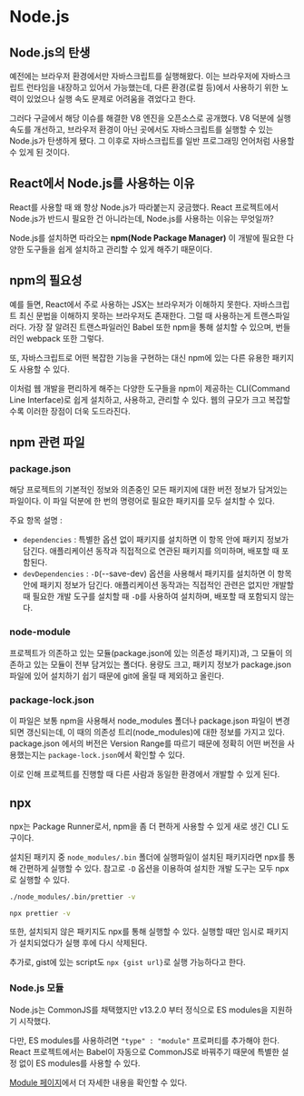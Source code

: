 # Node.js

## Node.js의 탄생

예전에는 브라우저 환경에서만 자바스크립트를 실행해왔다. 이는 브라우저에 자바스크립트 런타임을 내장하고 있어서 가능했는데, 다른 환경(로컬 등)에서 사용하기 위한 노력이 있었으나 실행 속도 문제로 어려움을 겪었다고 한다.

그러다 구글에서 해당 이슈를 해결한 V8 엔진을 오픈소스로 공개했다. V8 덕분에 실행 속도를 개선하고, 브라우저 환경이 아닌 곳에서도 자바스크립트를 실행할 수 있는 Node.js가 탄생하게 됐다. 그 이후로 자바스크립트를 일반 프로그래밍 언어처럼 사용할 수 있게 된 것이다.

## React에서 Node.js를 사용하는 이유

React를 사용할 때 왜 항상 Node.js가 따라붙는지 궁금했다. React 프로젝트에서 Node.js가 반드시 필요한 건 아니라는데, Node.js를 사용하는 이유는 무엇일까?

Node.js를 설치하면 따라오는 **npm(Node Package Manager)** 이 개발에 필요한 다양한 도구들을 쉽게 설치하고 관리할 수 있게 해주기 때문이다.

## npm의 필요성

예를 들면, React에서 주로 사용하는 JSX는 브라우저가 이해하지 못한다. 자바스크립트 최신 문법을 이해하지 못하는 브라우저도 존재한다. 그럴 때 사용하는게 트랜스파일러다. 가장 잘 알려진 트랜스파일러인 Babel 또한 npm을 통해 설치할 수 있으며, 번들러인 webpack 또한 그렇다.

또, 자바스크립트로 어떤 복잡한 기능을 구현하는 대신 npm에 있는 다른 유용한 패키지도 사용할 수 있다.

이처럼 웹 개발을 편리하게 해주는 다양한 도구들을 npm이 제공하는 CLI(Command Line Interface)로 쉽게 설치하고, 사용하고, 관리할 수 있다. 웹의 규모가 크고 복잡할수록 이러한 장점이 더욱 도드라진다.

## npm 관련 파일

### package.json

해당 프로젝트의 기본적인 정보와 의존중인 모든 패키지에 대한 버전 정보가 담겨있는 파일이다. 이 파일 덕분에 한 번의 명령어로 필요한 패키지를 모두 설치할 수 있다.

주요 항목 설명 :

* `dependencies` : 특별한 옵션 없이 패키지를 설치하면 이 항목 안에 패키지 정보가 담긴다. 애플리케이션 동작과 직접적으로 연관된 패키지를 의미하며, 배포할 때 포함된다.
* `devDependencies` : `-D`(--save-dev) 옵션을 사용해서 패키지를 설치하면 이 항목 안에 패키지 정보가 담긴다. 애플리케이션 동작과는 직접적인 관련은 없지만 개발할 때 필요한 개발 도구를 설치할 때 `-D`를 사용하여 설치하며, 배포할 때 포함되지 않는다.

### node-module

프로젝트가 의존하고 있는 모듈(package.json에 있는 의존성 패키지)과, 그 모듈이 의존하고 있는 모듈이 전부 담겨있는 폴더다. 용량도 크고, 패키지 정보가 package.json 파일에 있어 설치하기 쉽기 때문에 git에 올릴 때 제외하고 올린다.

### package-lock.json

이 파일은 보통 npm을 사용해서 node\_modules 폴더나 package.json 파일이 변경되면 갱신되는데, 이 때의 의존성 트리(node\_modules)에 대한 정보를 가지고 있다. package.json 에서의 버전은 Version Range를 따르기 때문에 정확히 어떤 버전을 사용했는지는 `package-lock.json`에서 확인할 수 있다.

이로 인해 프로젝트를 진행할 때 다른 사람과 동일한 환경에서 개발할 수 있게 된다.

## npx

npx는 Package Runner로서, npm을 좀 더 편하게 사용할 수 있게 새로 생긴 CLI 도구이다.

설치된 패키지 중 `node_modules/.bin` 폴더에 실행파일이 설치된 패키지라면 npx를 통해 간편하게 실행할 수 있다. 참고로 `-D` 옵션을 이용하여 설치한 개발 도구는 모두 npx로 실행할 수 있다.

```bash
./node_modules/.bin/prettier -v

npx prettier -v
```

또한, 설치되지 않은 패키지도 npx를 통해 실행할 수 있다. 실행할 때만 임시로 패키지가 설치되었다가 실행 후에 다시 삭제된다.

추가로, gist에 있는 script도 `npx {gist url}`로 실행 가능하다고 한다.

### Node.js 모듈

Node.js는 CommonJS를 채택했지만 v13.2.0 부터 정식으로 ES modules을 지원하기 시작했다.

다만, ES modules를 사용하려면 `"type" : "module"` 프로퍼티를 추가해야 한다. React 프로젝트에서는 Babel이 자동으로 CommonJS로 바꿔주기 때문에 특별한 설정 없이 ES modules를 사용할 수 있다.

[Module 페이지](module.md#undefined)에서 더 자세한 내용을 확인할 수 있다.
